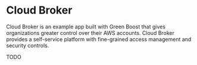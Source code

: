# Cloud Broker

Cloud Broker is an example app built with Green Boost that gives organizations greater control over their AWS accounts. Cloud Broker provides a self-service platform with fine-grained access management and security controls.

TODO